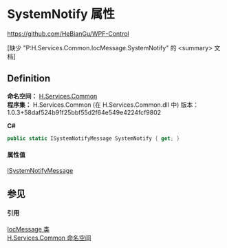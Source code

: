 # SystemNotify 属性
https://github.com/HeBianGu/WPF-Control

\[缺少 "P:H.Services.Common.IocMessage.SystemNotify" 的 &lt;summary&gt; 文档\]



## Definition
**命名空间：** <a href="b9cdd84f-6623-a51a-f53b-465103ced202">H.Services.Common</a>  
**程序集：** H.Services.Common (在 H.Services.Common.dll 中) 版本：1.0.3+58daf524b91f25bbf55d2f64e549e4224fcf9802

**C#**
``` C#
public static ISystemNotifyMessage SystemNotify { get; }
```



#### 属性值
<a href="05038d99-5ca8-475e-5c63-a8235857c336">ISystemNotifyMessage</a>

## 参见


#### 引用
<a href="99e1ae6e-b437-8627-58dd-72c23514d5b3">IocMessage 类</a>  
<a href="b9cdd84f-6623-a51a-f53b-465103ced202">H.Services.Common 命名空间</a>  
